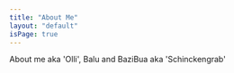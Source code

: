 ```yaml
---
title: "About Me"
layout: "default"
isPage: true
---
```

About me aka 'Olli', Balu and BaziBua aka 'Schinckengrab'